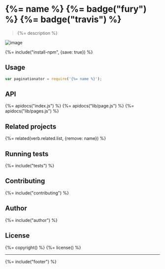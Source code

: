 # {%= name %} {%= badge("fury") %} {%= badge("travis") %}

> {%= description %}

![image](https://cloud.githubusercontent.com/assets/995160/9802527/ca15f300-57e8-11e5-96db-523ea5a0572e.png)

{%= include("install-npm", {save: true}) %}

## Usage

```js
var paginationator = require('{%= name %}');
```

## API
{%= apidocs("index.js") %}
{%= apidocs("lib/page.js") %}
{%= apidocs("lib/pages.js") %}

## Related projects
{%= related(verb.related.list, {remove: name}) %}

## Running tests
{%= include("tests") %}

## Contributing
{%= include("contributing") %}

## Author
{%= include("author") %}

## License
{%= copyright() %}
{%= license() %}

***

{%= include("footer") %}
